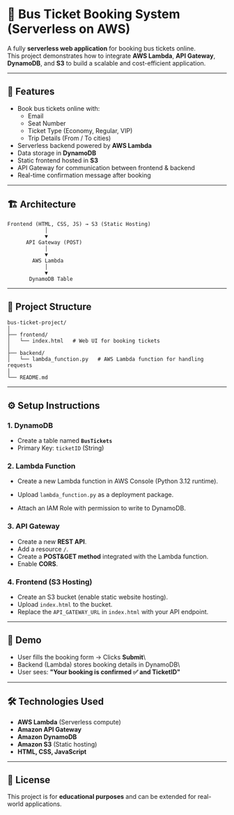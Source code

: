 # 🚌 Bus Ticket Booking System (Serverless on AWS)

A fully **serverless web application** for booking bus tickets online.\
This project demonstrates how to integrate **AWS Lambda**, **API
Gateway**, **DynamoDB**, and **S3** to build a scalable and
cost-efficient application.

------------------------------------------------------------------------

## 🚀 Features

-   Book bus tickets online with:
    -   Email
    -   Seat Number
    -   Ticket Type (Economy, Regular, VIP)
    -   Trip Details (From / To cities)
-   Serverless backend powered by **AWS Lambda**
-   Data storage in **DynamoDB**
-   Static frontend hosted in **S3**
-   API Gateway for communication between frontend & backend
-   Real-time confirmation message after booking

------------------------------------------------------------------------

## 🏗️ Architecture

    Frontend (HTML, CSS, JS) → S3 (Static Hosting)
                │
                ▼
          API Gateway (POST)
                │
                ▼
            AWS Lambda
                │
                ▼
           DynamoDB Table

------------------------------------------------------------------------

## 📂 Project Structure

    bus-ticket-project/
    │
    ├── frontend/
    │   └── index.html   # Web UI for booking tickets
    │
    ├── backend/
    │   └── lambda_function.py   # AWS Lambda function for handling requests
    │
    └── README.md

------------------------------------------------------------------------

## ⚙️ Setup Instructions

### 1. DynamoDB

-   Create a table named **`BusTickets`**
-   Primary Key: `ticketID` (String)

### 2. Lambda Function

-   Create a new Lambda function in AWS Console (Python 3.12 runtime).

-   Upload `lambda_function.py` as a deployment package.

-   Attach an IAM Role with permission to write to DynamoDB.


### 3. API Gateway

-   Create a new **REST API**.
-   Add a resource `/`.
-   Create a **POST&GET method** integrated with the Lambda function.
-   Enable **CORS**.

### 4. Frontend (S3 Hosting)

-   Create an S3 bucket (enable static website hosting).
-   Upload `index.html` to the bucket.
-   Replace the `API_GATEWAY_URL` in `index.html` with your API
    endpoint.

------------------------------------------------------------------------

## 📸 Demo

-   User fills the booking form → Clicks **Submit**\
-   Backend (Lambda) stores booking details in DynamoDB\
-   User sees: **"Your booking is confirmed ✅ and TicketID"**

------------------------------------------------------------------------

## 🛠️ Technologies Used

-   **AWS Lambda** (Serverless compute)
-   **Amazon API Gateway**
-   **Amazon DynamoDB**
-   **Amazon S3** (Static hosting)
-   **HTML, CSS, JavaScript**

------------------------------------------------------------------------

## 📜 License

This project is for **educational purposes** and can be extended for
real-world applications.
